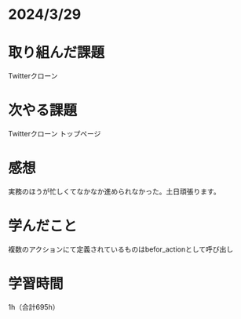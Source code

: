# 2024/3/29
# 取り組んだ課題
Twitterクローン

# 次やる課題
Twitterクローン トップページ

# 感想
実務のほうが忙しくてなかなか進められなかった。土日頑張ります。

# 学んだこと
複数のアクションにて定義されているものはbefor_actionとして呼び出し

# 学習時間
1h（合計695h）
